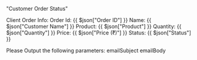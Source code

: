 "Customer Order Status"

Client Order Info:
Order Id: {{ $json["Order ID"] }}
Name: {{ $json["Customer Name"] }}
Product: {{ $json["Product"] }}
Quantity: {{ $json["Quantity"] }}
Price: {{ $json["Price (₹)"] }}
Status: {{ $json["Status"] }}

Please Output the following parameters:
emailSubject
emailBody
